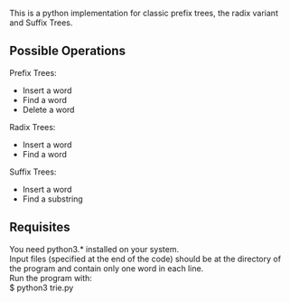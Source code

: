 This is a python implementation for classic prefix trees, the radix variant and Suffix Trees.

## Possible Operations  
Prefix Trees:  
 * Insert a word
 * Find a word
 * Delete a word

Radix Trees:  
 * Insert a word
 * Find a word

Suffix Trees:  
 * Insert a word
 * Find a substring


## Requisites  
You need python3.* installed on your system.  
Input files (specified at the end of the code) should be at the directory of the program and contain only one word in each line.  
Run the program with:  
$ python3 trie.py
